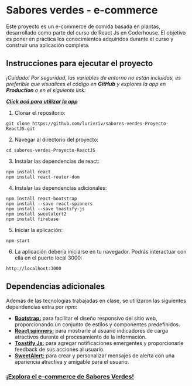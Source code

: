 # Sabores verdes - e-commerce

Este proyecto es un e-commerce de comida basada en plantas, desarrollado como parte del curso de React Js en Coderhouse. El objetivo es poner en práctica los conocimientos adquiridos durante el curso y construir una aplicación completa.

## Instrucciones para ejecutar el proyecto

*¡Cuidado! Por seguridad, las variables de entorno no están incluídas, es preferible que visualices el código en **GitHub** y explores la app en **Production** o en el siguiente link:*

[***Click acá para utilizar la app***](https://saboresverdes.vercel.app/)

1. Clonar el repositorio:

```
git clone https://github.com/lurivriv/sabores-verdes-Proyecto-ReactJS.git
```

2. Navegar al directorio del proyecto:

```
cd sabores-verdes-Proyecto-ReactJS
```

3. Instalar las dependencias de react:

```
npm install react
npm install react-router-dom
```

4. Instalar las dependencias adicionales:

```
npm install react-bootstrap
npm install --save react-spinners
npm install --save toastify-js
npm install sweetalert2
npm install firebase
```

5. Iniciar la aplicación:

```
npm start
```

6. La aplicación debería iniciarse en tu navegador. Podrás interactuar con ella en el puerto local 3000:

```
http://localhost:3000
```

## Dependencias adicionales

Además de las tecnologías trabajadas en clase, se utilizaron las siguientes dependencias extra por *npm*:

- [**Bootstrap:**](https://react-bootstrap.netlify.app/) para facilitar el diseño responsivo del sitio web, proporcionando un conjunto de estilos y componentes predefinidos.
- [**React spinners:**](https://www.npmjs.com/package/react-spinners?activeTab=readme) para mostrarle al usuario indicadores de carga atractivos durante el procesamiento de la información.
- [**Toastify Js:**](https://apvarun.github.io/toastify-js/) para agregar notificaciones emergentes y proporcionarle feedback de sus acciones al usuario.
- [**SweetAlert:**](https://sweetalert2.github.io/#download) para crear y personalizar mensajes de alerta con una apariencia atractiva y amigable para el usuario.

### [**¡Explora el e-commerce de Sabores Verdes!**](https://saboresverdes.vercel.app/)